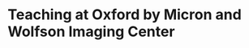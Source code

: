 Teaching at Oxford by Micron and Wolfson Imaging Center
=======================================================

